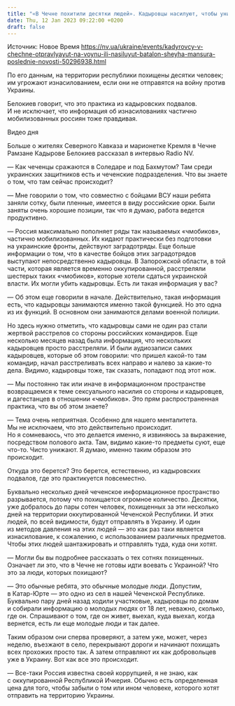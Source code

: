 ```yaml
---
title: "«В Чечне похитили десятки людей». Кадыровцы насилуют, чтобы унижать и принуждать воевать — интервью со спикером батальона Шейха Мансура"
date: Thu, 12 Jan 2023 09:22:00 +0200
draft: false
---
```

Источник: Новое Время https://nv.ua/ukraine/events/kadyrovcy-v-chechne-otpravlyayut-na-voynu-ili-nasiluyut-batalon-sheyha-mansura-poslednie-novosti-50296938.html


 По его данным, на территории республики похищены десятки человек; им угрожают изнасилованием, если они не отправятся на войну против Украины.

Белокиев говорит, что это практика из кадыровских подвалов. И не исключает, что информация об изнасилованиях частично мобилизованных россиян тоже правдивая.

 Видео дня   

Больше о жителях Северного Кавказа и марионетке Кремля в Чечне Рамзане Кадырове Белокиев рассказал в интервью Radio NV.

— Как чеченцы сражаются в Соледаре и под Бахмутом? Там среди украинских защитников есть и чеченские подразделения. Что вы знаете о том, что там сейчас происходит? 

— Мне говорили о том, что совместно с бойцами ВСУ наши ребята заняли сотку, были пленные, имеется в виду российские орки. Были заняты очень хорошие позиции, так что я думаю, работа ведется продуктивно.

— Россия максимально пополняет ряды так называемых «чмобиков», частично мобилизованных. Их кидают практически без подготовки на украинские фронты, действуют заградотряды. Еще больше информации о том, что в качестве бойцов этих заградотрядов выступают непосредственно кадыровцы. В Запорожской области, в той части, которая является временно оккупированной, расстреляли шестерых таких «чмобиков», которые хотели сдаться украинской власти. Их могли убить кадыровцы. Есть ли такая информация у вас? 

— Об этом еще говорили в начале. Действительно, такая информация есть, что кадыровцы занимаются именно такой функцией. Но это одна из их функций. В основном они занимаются делами военной полиции.

Но здесь нужно отметить, что кадыровцы сами не один раз стали жертвой расстрелов со стороны российских командиров. Еще несколько месяцев назад была информация, что нескольких кадыровцев просто расстреляли. И были аудиозаписи самих кадыровцев, которые об этом говорили: что пришел какой-то там командир, начал расстреливать всех направо и налево за какие-то дела. Видимо, кадыровцы тоже, так сказать, попадают под этот нож.

— Мы постоянно так или иначе в информационном пространстве возвращаемся к теме сексуального насилия со стороны и кадыровцев, и дагестанцев в отношении «чмобиков». Это прям распространенная практика, что вы об этом знаете?

— Тема очень неприятная. Особенно для нашего менталитета. Мы не исключаем, что это действительно происходит. Но я сомневаюсь, что это делается именно, я извиняюсь за выражение, посредством полового акта. Там, видимо какие-то предметы суют, еще что-то. Чисто унижают. Я думаю, именно таким образом это происходит.

Откуда это берется? Это берется, естественно, из кадыровских подвалов, где это практикуется повсеместно.

Буквально несколько дней чеченское информационное пространство разрывается, потому что похищается огромное количество. Десятки, уже добралось до пары сотен человек, похищенных за эти несколько дней на территории оккупированной Чеченской Республики. И этих людей, по всей видимости, будут отправлять в Украину. И один из методов давления на этих людей — это как раз таки является изнасилование, к сожалению, с использованием различных предметов. Чтобы этих людей шантажировать и отправлять туда, куда они хотят.

— Могли бы вы подробнее рассказать о тех сотнях похищенных. Означает ли это, что в Чечне не готовы идти воевать с Украиной? Что это за люди, которых похищают?

— Это обычные ребята, это обычные молодые люди. Допустим, в Катар-Юрте — это одно из сел в нашей Чеченской Республике. Буквально пару дней назад ходили участковые, кадыровцы по домам и собирали информацию о молодых людях от 18 лет, неважно, сколько, где он. Спрашивают о том, где он живет, выехал, куда выехал, когда вернется, есть ли еще молодые люди и так далее.

Таким образом они сперва проверяют, а затем уже, может, через неделю, въезжают в село, перекрывают дороги и начинают похищать всех прохожих просто так. А затем отправляют их как добровольцев уже в Украину. Вот как все это происходит.

— Все-таки Россия известна своей коррупцией, я не знаю, как с оккупированной Республикой Ичкерия. Обычно есть определенная цена для того, чтобы забыли о том или ином человеке, которого хотят отправить на территорию Украины.

